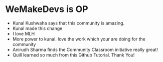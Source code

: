 # WeMakeDevs is OP

- Kunal Kushwaha says that this community is amazing.
- Kunal made this change
- I love MLH
- More power to kunal. love the work which your are doing for the community
- Anirudh Sharma finds the Community Classroom initiative really great!
- Quill learned so much from this Github Tutorial. Thank You!

